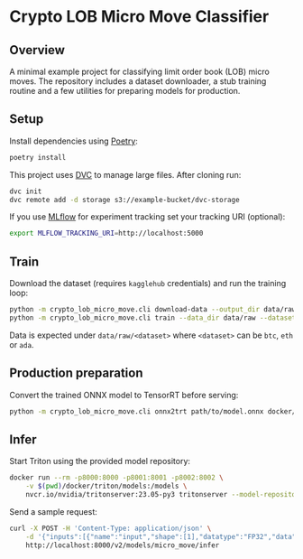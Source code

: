 # Crypto LOB Micro Move Classifier

## Overview

A minimal example project for classifying limit order book (LOB) micro moves.
The repository includes a dataset downloader, a stub training routine and a few
utilities for preparing models for production.

## Setup

Install dependencies using [Poetry](https://python-poetry.org/):

```bash
poetry install
```

This project uses [DVC](https://dvc.org) to manage large files. After cloning run:

```bash
dvc init
dvc remote add -d storage s3://example-bucket/dvc-storage
```

If you use [MLflow](https://mlflow.org) for experiment tracking set your tracking
URI (optional):

```bash
export MLFLOW_TRACKING_URI=http://localhost:5000
```

## Train

Download the dataset (requires `kagglehub` credentials) and run the training loop:

```bash
python -m crypto_lob_micro_move.cli download-data --output_dir data/raw
python -m crypto_lob_micro_move.cli train --data_dir data/raw --dataset btc --epochs 1
```

Data is expected under `data/raw/<dataset>` where `<dataset>` can be `btc`, `eth` or `ada`.

## Production preparation

Convert the trained ONNX model to TensorRT before serving:

```bash
python -m crypto_lob_micro_move.cli onnx2trt path/to/model.onnx docker/triton/models/micro_move/1/model.plan
```

## Infer

Start Triton using the provided model repository:

```bash
docker run --rm -p8000:8000 -p8001:8001 -p8002:8002 \
    -v $(pwd)/docker/triton/models:/models \
    nvcr.io/nvidia/tritonserver:23.05-py3 tritonserver --model-repository=/models
```

Send a sample request:

```bash
curl -X POST -H 'Content-Type: application/json' \
    -d '{"inputs":[{"name":"input","shape":[1],"datatype":"FP32","data":[0.0]}]}' \
    http://localhost:8000/v2/models/micro_move/infer
```
